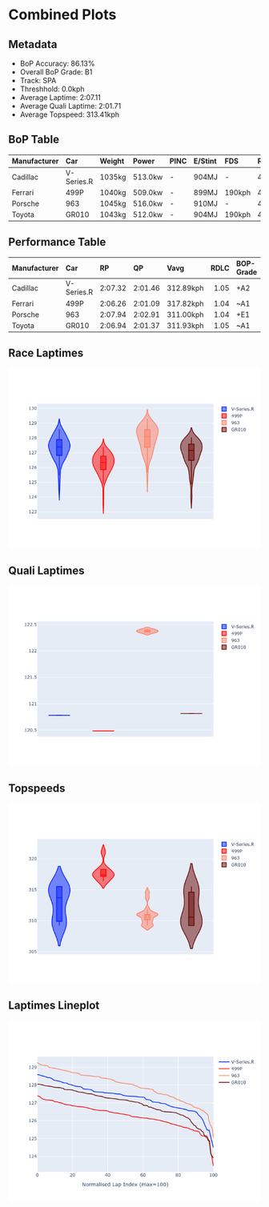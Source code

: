 # Combined Plots

## Metadata

- BoP Accuracy: 86.13%
- Overall BoP Grade: B1
- Track: SPA
- Threshhold: 0.0kph
- Average Laptime: 2:07.11
- Average Quali Laptime: 2:01.71
- Average Topspeed: 313.41kph

## BoP Table
| Manufacturer   | Car        | Weight   | Power   | PINC   | E/Stint   | FDS    | RDP    | QDP    | TDP   |
|:---------------|:-----------|:---------|:--------|:-------|:----------|:-------|:-------|:-------|:------|
| Cadillac       | V-Series.R | 1035kg   | 513.0kw | -      | 904MJ     | -      | 45.45% | 25.00% | 7.98% |
| Ferrari        | 499P       | 1040kg   | 509.0kw | -      | 899MJ     | 190kph | 48.43% | 25.00% | 3.21% |
| Porsche        | 963        | 1045kg   | 516.0kw | -      | 910MJ     | -      | 46.26% | 50.00% | 7.18% |
| Toyota         | GR010      | 1043kg   | 512.0kw | -      | 904MJ     | 190kph | 46.44% | 50.00% | 3.26% |

## Performance Table
| Manufacturer   | Car        | RP      | QP      | Vavg      |   RDLC | BOP-Grade   | Match   |
|:---------------|:-----------|:--------|:--------|:----------|-------:|:------------|:--------|
| Cadillac       | V-Series.R | 2:07.32 | 2:01.46 | 312.89kph |   1.05 | +A2         | 90.59%  |
| Ferrari        | 499P       | 2:06.26 | 2:01.09 | 317.82kph |   1.04 | ~A1         | 98.37%  |
| Porsche        | 963        | 2:07.94 | 2:02.91 | 311.00kph |   1.04 | +E1         | 57.76%  |
| Toyota         | GR010      | 2:06.94 | 2:01.37 | 311.93kph |   1.05 | ~A1         | 97.81%  |

## Race Laptimes
![Race Laptimes](images/race_violin.png)

## Quali Laptimes
![Quali Laptimes](images/quali_violin.png)

## Topspeeds
![Topspeeds](images/topspeed_violin.png)

## Laptimes Lineplot
![Laptimes Lineplot](images/laptime_line.png)

